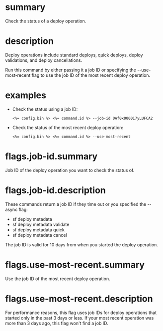 # summary

Check the status of a deploy operation.

# description

Deploy operations include standard deploys, quick deploys, deploy validations, and deploy cancellations.

Run this command by either passing it a job ID or specifying the --use-most-recent flag to use the job ID of the most recent deploy operation.

# examples

- Check the status using a job ID:

      <%= config.bin %> <%= command.id %> --job-id 0Af0x000017yLUFCA2

- Check the status of the most recent deploy operation:

      <%= config.bin %> <%= command.id %> --use-most-recent

# flags.job-id.summary

Job ID of the deploy operation you want to check the status of.

# flags.job-id.description

These commands return a job ID if they time out or you specified the --async flag:

- sf deploy metadata
- sf deploy metadata validate
- sf deploy metadata quick
- sf deploy metadata cancel

The job ID is valid for 10 days from when you started the deploy operation.

# flags.use-most-recent.summary

Use the job ID of the most recent deploy operation.

# flags.use-most-recent.description

For performance reasons, this flag uses job IDs for deploy operations that started only in the past 3 days or less. If your most recent operation was more than 3 days ago, this flag won't find a job ID.
